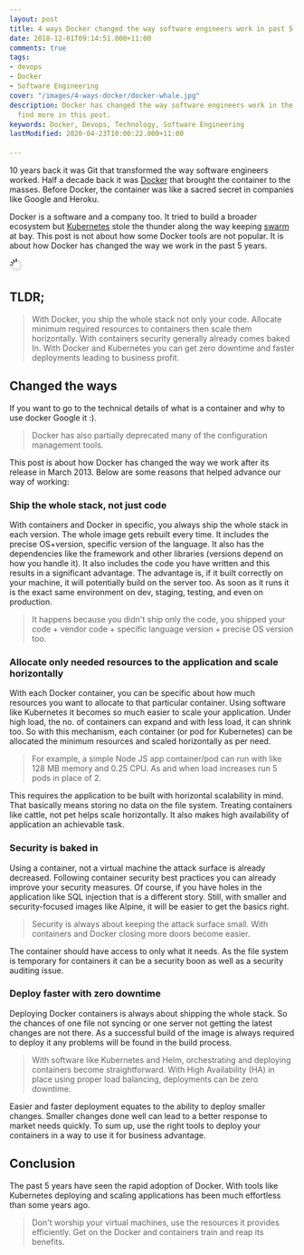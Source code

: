 ```yaml
---
layout: post
title: 4 ways Docker changed the way software engineers work in past 5 years
date: 2018-12-01T09:14:51.000+11:00
comments: true
tags:
- devops
- Docker
- Software Engineering
cover: "/images/4-ways-docker/docker-whale.jpg"
description: Docker has changed the way software engineers work in the past 5 years,
  find more in this post.
keywords: Docker, Devops, Technology, Software Engineering
lastModified: 2020-04-23T10:00:22.000+11:00

---
```

10 years back it was Git that transformed the way software engineers worked. Half a decade back it was [Docker](https://www.docker.com/) that brought the container to the masses. Before Docker, the container was like a sacred secret in companies like Google and Heroku. 

Docker is a software and a company too. It tried to build a broader ecosystem but [Kubernetes](https://kubernetes.io/) stole the thunder along the way keeping [swarm](https://docs.docker.com/engine/swarm/) at bay. This post is not about how some Docker tools are not popular. It is about how Docker has changed the way we work in the past 5 years.

<img class="center" src="/images/generic/loading.gif" title="4 ways Docker changed the way software engineers work in past 5 years" alt="4 ways Docker changed the way software engineers work in past 5 years" data-echo="/images/4-ways-docker/docker-whale.jpg">
<!-- more -->

## TLDR;

> With Docker, you ship the whole stack not only your code. Allocate minimum required resources to containers then scale them horizontally. With containers security generally already comes baked In. With Docker and Kubernetes you can get zero downtime and faster deployments leading to business profit.

## Changed the ways

If you want to go to the technical details of what is a container and why to use docker Google it :).

> Docker has also partially deprecated many of the configuration management tools.

This post is about how Docker has changed the way we work after its release in March 2013. Below are some reasons that helped advance our way of working:

### Ship the whole stack, not just code

With containers and Docker in specific, you always ship the whole stack in each version. The whole image gets rebuilt every time. It includes the precise OS+version, specific version of the language. It also has the dependencies like the framework and other libraries (versions depend on how you handle it). It also includes the code you have written and this results in a significant advantage. The advantage is, if it built correctly on your machine, it will potentially build on the server too. As soon as it runs it is the exact same environment on dev, staging, testing, and even on production.

> It happens because you didn't ship only the code, you shipped your code + vendor code + specific language version + precise OS version too.

### Allocate only needed resources to the application and scale horizontally

With each Docker container, you can be specific about how much resources you want to allocate to that particular container. Using software like Kubernetes it becomes so much easier to scale your application. Under high load, the no. of containers can expand and with less load, it can shrink too. So with this mechanism, each container (or pod for Kubernetes) can be allocated the minimum resources and scaled horizontally as per need.

> For example, a simple Node JS app container/pod can run with like 128 MB memory and 0.25 CPU. As and when load increases run 5 pods in place of 2.

This requires the application to be built with horizontal scalability in mind. That basically means storing no data on the file system. Treating containers like cattle, not pet helps scale horizontally. It also makes high availability of application an achievable task.

### Security is baked in

Using a container, not a virtual machine the attack surface is already decreased. Following container security best practices you can already improve your security measures. Of course, if you have holes in the application like SQL injection that is a different story. Still, with smaller and security-focused images like Alpine, it will be easier to get the basics right.

> Security is always about keeping the attack surface small. With containers and Docker closing more doors become easier.

The container should have access to only what it needs. As the file system is temporary for containers it can be a security boon as well as a security auditing issue.

### Deploy faster with zero downtime

Deploying Docker containers is always about shipping the whole stack. So the chances of one file not syncing or one server not getting the latest changes are not there. As a successful build of the image is always required to deploy it any problems will be found in the build process.

> With software like Kubernetes and Helm, orchestrating and deploying containers become straightforward. With High Availability (HA) in place using proper load balancing, deployments can be zero downtime.

Easier and faster deployment equates to the ability to deploy smaller changes. Smaller changes done well can lead to a better response to market needs quickly. To sum up, use the right tools to deploy your containers in a way to use it for business advantage.

## Conclusion

The past 5 years have seen the rapid adoption of Docker. With tools like Kubernetes deploying and scaling applications has been much effortless than some years ago.

> Don't worship your virtual machines, use the resources it provides efficiently. Get on the Docker and containers train and reap its benefits.